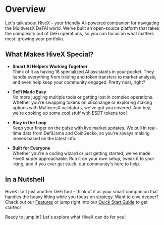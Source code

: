 # Overview

Let's talk about HiveX – your friendly AI-powered companion for navigating the MultiversX DeFAI world. We've built an open-source platform that takes the complexity out of DeFi operations, so you can focus on what matters most: growing your portfolio.

## What Makes HiveX Special?

- **Smart AI Helpers Working Together**  
  Think of it as having 18 specialized AI assistants in your pocket. They handle everything from trading and token transfers to market analysis, and even help keep your community engaged. Pretty neat, right?

- **DeFi Made Easy**  
  No more juggling multiple tools or getting lost in complex operations. Whether you're swapping tokens on xExchange or exploring staking options with MultiversX validators, we've got you covered. And hey, we're cooking up some cool stuff with ESDT tokens too!

- **Stay in the Loop**  
  Keep your finger on the pulse with live market updates. We pull in real-time data from DefiLlama and CoinGecko, so you're always making moves based on the latest info.

- **Built for Everyone**  
  Whether you're a coding wizard or just getting started, we've made HiveX super approachable. Run it on your own setup, tweak it to your liking, and if you ever get stuck, our community's here to help.

## In a Nutshell

HiveX isn't just another DeFi tool – think of it as your smart companion that handles the heavy lifting while you focus on strategy. Want to dive deeper? Check out our [Features](./features.md) or jump right into our [Quick Start Guide](./quick-start.md) to get started!

Ready to jump in? Let's explore what HiveX can do for you!
